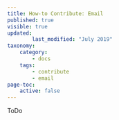```yaml
---
title: How-to Contribute: Email
published: true
visible: true
updated:
        last_modified: "July 2019"
taxonomy:
    category:
        - docs
    tags:
        - contribute
        - email
page-toc:
    active: false
---
```

ToDo
